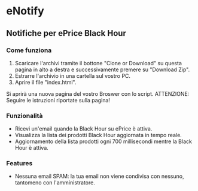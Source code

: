 # eNotify
## Notifiche per ePrice Black Hour

### Come funziona
1. Scaricare l'archivi tramite il bottone "Clone or Download" su questa pagina in alto a destra e successivamente premere su "Download Zip".
2. Estrarre l'archivio in una cartella sul vostro PC.
3. Aprire il file "index.html".

Si aprirà una nuova pagina del vostro Broswer con lo script.
ATTENZIONE: Seguire le istruzioni riportate sulla pagina!

### Funzionalità

 * Ricevi un'email quando la Black Hour su ePrice è attiva.
 * Visualizza la lista dei prodotti Black Hour aggiornata in tempo reale.
 * Aggiornamento della lista prodotti ogni 700 millisecondi mentre la Black Hour è attiva.

### Features

 * Nessuna email SPAM: la tua email non viene condivisa con nessuno, tantomeno con l'amministratore.
